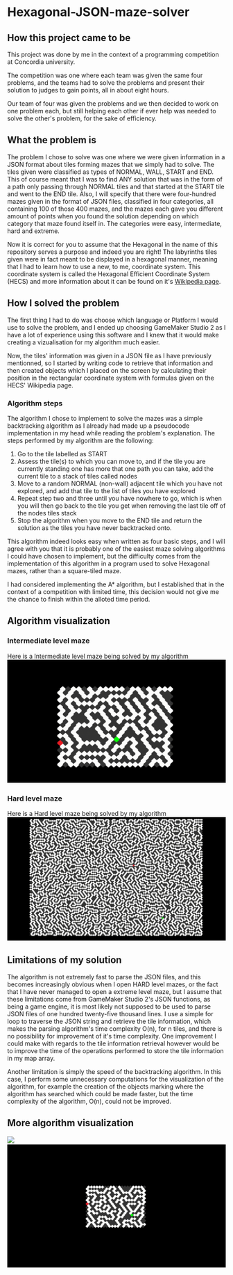 # Hexagonal-JSON-maze-solver
## How this project came to be
This project was done by me in the context of a programming competition at Concordia university.

The competition was one where each team was given the same four problems, and the teams had to solve the problems and present their solution to judges to gain points, all in about eight hours.

Our team of four was given the problems and we then decided to work on one problem each, but still helping each other if ever help was needed to solve the other's problem, for the sake of efficiency.

## What the problem is
The problem I chose to solve was one where we were given information in a JSON format about tiles forming mazes that we simply had to solve. The tiles given were classified as types of NORMAL, WALL, START and END. This of course meant
that I was to find ANY solution that was in the form of a path only passing through NORMAL tiles and that started at the START tile and went to the END tile. Also, I will specify that there were four-hundred mazes given in the format of JSON files, classified
in four categories, all containing 100 of those 400 mazes, and the mazes each gave you different amount of points when you found the solution depending on which category that maze found itself in. The categories were easy, intermediate, hard and extreme.

Now it is correct for you to assume that the Hexagonal in the name of this repository serves a purpose and indeed you are right! The labyrinths tiles given were in fact meant to be displayed in a hexagonal manner, meaning that I had to learn how to use a new, to me, coordinate system.
This coordinate system is called the Hexagonal Efficient Coordinate System (HECS) and more information about it can be found on it's [Wikipedia page](https://en.wikipedia.org/wiki/Hexagonal_Efficient_Coordinate_System).

## How I solved the problem
The first thing I had to do was choose which language or Platform I would use to solve the problem, and I ended up choosing GameMaker Studio 2 as I have a lot of experience using this software and I knew that it would make creating a vizualisation for my algorithm much easier.

Now, the tiles' information was given in a JSON file as I have previously mentionned, so I started by writing code to retrieve that information and then created objects which I placed on the screen by calculating their position in the rectangular coordinate system with formulas given on the 
HECS' Wikipedia page.

### Algorithm steps
The algorithm I chose to implement to solve the mazes was a simple backtracking algorithm as I already had made up a pseudocode implementation in my head while reading the problem's explanation. The steps performed by my algorithm are the following:
1. Go to the tile labelled as START
2. Assess the tile(s) to which you can move to, and if the tile you are currently standing one has more that one path you can take, add the current tile to a stack of tiles called nodes
3. Move to a random NORMAL (non-wall) adjacent tile which you have not explored, and add that tile to the list of tiles you have explored
4. Repeat step two and three until you have nowhere to go, which is when you will then go back to the tile you get when removing the last tile off of the nodes tiles stack
5. Stop the algorithm when you move to the END tile and return the solution as the tiles you have never backtracked onto.

This algorithm indeed looks easy when written as four basic steps, and I will agree with you that it is probably one of the easiest maze solving algorithms I could have chosen to implement, but the difficulty comes from the implementation of this 
algorithm in a program used to solve Hexagonal mazes, rather than a square-tiled maze.

I had considered implementing the A* algorithm, but I established that in the context of a competition with limited time, this decision would not give me the chance to finish within the alloted time period.

## Algorithm visualization
### Intermediate level maze
Here is a Intermediate level maze being solved by my algorithm
![](IntermediateMaze.gif)

### Hard level maze
Here is a Hard level maze being solved by my algorithm
![](HardMaze.gif)

## Limitations of my solution
The algorithm is not extremely fast to parse the JSON files, and this becomes increasingly obvious when I open HARD level mazes, or the fact that I have never managed to open a extreme level maze, but I assume that these limitations come from GameMaker Studio 2's JSON functions, as being a game engine, it is most likely not supposed to be used to parse JSON files of one hundred twenty-five thousand lines. I use a simple for loop to traverse the JSON string and retrieve the tile information, which makes the parsing algorithm's time complexity O(n), for n tiles, and there is no possibility for improvement of it's time complexity. One improvement I could make with regards to the tile information retrieval however would be to improve the time of the operations performed to store the tile information in my map array.

Another limitation is simply the speed of the backtracking algorithm. In this case, I perform some unnecessary computations for the visualization of the algorithm, for example the creation of the objects marking where the algorithm has searched which could be made faster, but the time complexity of the algorithm, O(n), could not be improved.

## More algorithm visualization
![](HardMaze2.gif)
![](Mazes.gif)
